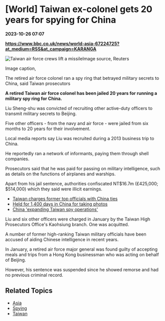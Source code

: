 # [World] Taiwan ex-colonel gets 20 years for spying for China

**2023-10-26 07:07**

**https://www.bbc.co.uk/news/world-asia-67224725?at_medium=RSS&at_campaign=KARANGA**

![Taiwan air force crews lift a missile](https://ichef.bbci.co.uk/news/976/cpsprodpb/10BAB/production/_131532586_a8a96b07f4a45bf096b54eb8392de2d8031d700967_343_3165_17811000x563.jpg)Image source, Reuters

Image caption,

The retired air force colonel ran a spy ring that betrayed military secrets to China, said Taiwan prosecutors

**A retired Taiwan air force colonel has been jailed 20 years for running a military spy ring for China.**

Liu Sheng-shu was convicted of recruiting other active-duty officers to transmit military secrets to Beijing.

Five other officers - from the navy and air force - were jailed from six months to 20 years for their involvement.

Local media reports say Liu was recruited during a 2013 business trip to China.

He reportedly ran a network of informants, paying them through shell companies.

Prosecutors said that he was paid for passing on military intelligence, such as details on the functions of airplanes and warships.

Apart from his jail sentence, authorities confiscated NT$16.7m (£425,000; $514,000) which they said were illicit earnings.

*   [Taiwan charges former top officials with China ties](https://www.bbc.co.uk/news/world-asia-64985532)
*   [Held for 1,400 days in China for taking photos](https://www.bbc.co.uk/news/world-asia-66289449)
*   [China 'expanding Taiwan spy operations'](https://www.bbc.co.uk/news/world-asia-39307866)

Liu and six other officers were charged in January by the Taiwan High Prosecutors Office's Kaohsiung branch. One was acquitted.

A number of former high-ranking Taiwan military officials have been accused of aiding Chinese intelligence in recent years.

In January, a retired air force major general was found guilty of accepting meals and trips from a Hong Kong businessman who was acting on behalf of Beijing.

However, his sentence was suspended since he showed remorse and had no previous criminal record.

Related Topics
--------------

*   [Asia](https://www.bbc.co.uk/news/topics/c5rznn0nvvyt)
*   [Spying](https://www.bbc.co.uk/news/topics/c7rmrr2w79xt)
*   [Taiwan](https://www.bbc.co.uk/news/topics/cg41ylwvw2qt)
